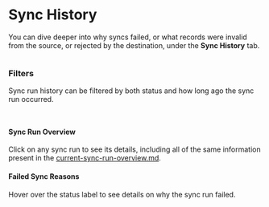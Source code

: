 # Sync History

You can dive deeper into why syncs failed, or what records were invalid from the source, or rejected by the destination, under the **Sync History** tab.

<figure><img src="../../.gitbook/assets/image (39).png" alt=""><figcaption></figcaption></figure>

### Filters

Sync run history can be filtered by both status and how long ago the sync run occurred.

<figure><img src="../../.gitbook/assets/image (40).png" alt=""><figcaption></figcaption></figure>

<figure><img src="../../.gitbook/assets/image (41).png" alt=""><figcaption></figcaption></figure>

#### Sync Run Overview

Click on any sync run to see its details, including all of the same information present in the [current-sync-run-overview.md](current-sync-run-overview.md "mention").

#### Failed Sync Reasons

Hover over the status label to see details on why the sync run failed.

<figure><img src="../../.gitbook/assets/image (43).png" alt=""><figcaption></figcaption></figure>
